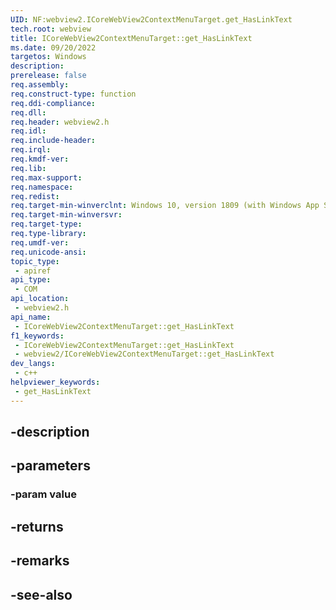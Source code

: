 ```yaml
---
UID: NF:webview2.ICoreWebView2ContextMenuTarget.get_HasLinkText
tech.root: webview
title: ICoreWebView2ContextMenuTarget::get_HasLinkText
ms.date: 09/20/2022
targetos: Windows
description: 
prerelease: false
req.assembly: 
req.construct-type: function
req.ddi-compliance: 
req.dll: 
req.header: webview2.h
req.idl: 
req.include-header: 
req.irql: 
req.kmdf-ver: 
req.lib: 
req.max-support: 
req.namespace: 
req.redist: 
req.target-min-winverclnt: Windows 10, version 1809 (with Windows App SDK 1.1 or later)
req.target-min-winversvr: 
req.target-type: 
req.type-library: 
req.umdf-ver: 
req.unicode-ansi: 
topic_type:
 - apiref
api_type:
 - COM
api_location:
 - webview2.h
api_name:
 - ICoreWebView2ContextMenuTarget::get_HasLinkText
f1_keywords:
 - ICoreWebView2ContextMenuTarget::get_HasLinkText
 - webview2/ICoreWebView2ContextMenuTarget::get_HasLinkText
dev_langs:
 - c++
helpviewer_keywords:
 - get_HasLinkText
---
```


## -description

## -parameters

### -param value

## -returns

## -remarks

## -see-also

